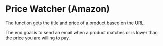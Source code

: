 # Price Watcher (Amazon)

The function gets the title and price of a product based on the URL.

The end goal is to send an email when a product matches or is lower than the price you are willing to pay.
